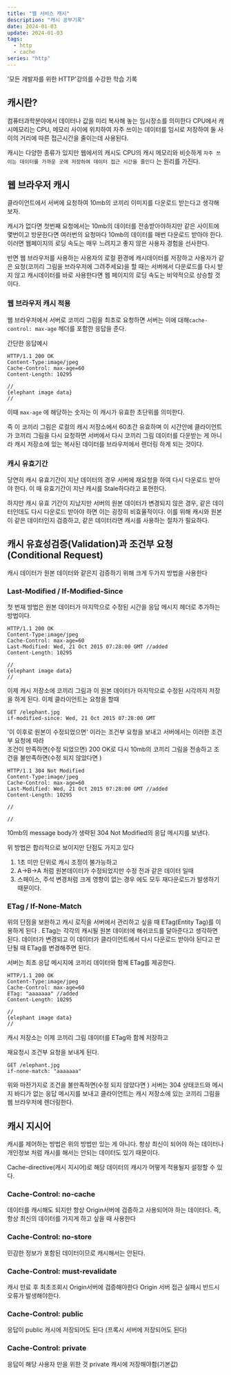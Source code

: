 ```yaml
---
title: "웹 서비스 캐시"
description: "캐시 공부기록"
date: 2024-01-03
update: 2024-01-03
tags:
  - http
  - cache
series: "http"
---
```


'모든 개발자를 위한 HTTP'강의를 수강한 학습 기록

## 캐시란?

컴퓨터과학분야에서 데이터나 값을 미리 복사해 놓는 임시장소를 의미한다
CPU에서 캐시메모리는 CPU, 메모리 사이에 위치하여 자주 쓰이는 데이터를 임시로 저장하여 둘 사이의 거리에 따른 접근시간을 줄이는데 사용된다. 

캐시는 다양한 종류가 있지만 웹에서의 캐시도 CPU의 캐시 메모리와 비슷하게 `자주 쓰이는 데이터를 가까운 곳에 저장하여 데이터 접근 시간을 줄인다` 는 원리를 가진다.

## 웹 브라우저 캐시

클라이언트에서 서버에 요청하여 10mb의 코끼리 이미지를 다운로드 받는다고 생각해보자.    

캐시가 없다면 첫번째 요청에서는 10mb의 데이터를 전송받아야하지만 같은 사이트에 몇번이고 방문한다면 여러번의 요청마다 10mb의 데이터를 매번 다운로드 받아야 한다. 이러면 웹페이지의 로딩 속도는 매우 느려지고 좋지 않은 사용자 경험을 선사한다.

반면 웹 브라우저를 사용하는 사용자의 로컬 환경에 캐시데이터를 저장하고 사용자가 같은 요청(코끼리 그림을 브라우저에 그려주세요)을 할 때는 서버에서 다운로드를 다시 받지 않고 캐시데이터를 바로 사용한다면 웹 페이지의 로딩 속도는 비약적으로 상승할 것이다. 

### 웹 브라우저 캐시 적용

웹 브라우저에서 서버로 코끼리 그림을 최초로 요청하면 서버는 이에 대해`cache-control: max-age` 헤더를 포함한 응답을 준다.

간단한 응답예시
```
HTTP/1.1 200 OK
Content-Type:image/jpeg
Cache-Control: max-age=60
Content-Length: 10295

//
{elephant image data}
//
```

이때 `max-age` 에 해당하는 숫자는 이 캐시가 유효한 초단위를 의미한다.

즉 이 코끼리 그림은 로컬의 캐시 저장소에서 60초간 유효하며 이 시간안에 클라이언트가 코끼리 그림을 다시 요청하면 서버에서 다시 코끼리 그림 데이터를 다운받는 게 아니라 캐시 저장소에 있는 복사된 데이터를 브라우저에서 렌더링 하게 되는 것이다.

### 캐시 유효기간 

당연히 캐시 유효기간이 지난 데이터의 경우 서버에 재요청을 하여 다시 다운로드 받아야 한다. 이 때 유효기간이 지난 캐시를 Stale하다라고 표현한다.    

하지만 캐시 유효 기간이 지났지만 서버의 원본 데이터가 변경되지 않은 경우, 같은 데이터인데도 다시 다운로드 받아야 하면 이는 굉장히 비효율적이다. 이를 위해 캐시와 원본이 같은 데이터인지 검증하고, 같은 데이터라면 캐시를 사용하는 절차가 필요하다.

## 캐시 유효성검증(Validation)과 조건부 요청(Conditional Request)

캐시 데이터가 원본 데이터와 같은지 검증하기 위해 크게 두가지 방법을 사용한다

### Last-Modified / If-Modified-Since

첫 번재 방법은 원본 데이터가 마지막으로 수정된 시간을 응답 메시지 헤더로 추가하는 방법이다. 

```
HTTP/1.1 200 OK
Content-Type:image/jpeg
Cache-Control: max-age=60
Last-Modified: Wed, 21 Oct 2015 07:28:00 GMT //added
Content-Length: 10295

//
{elephant image data}
//
```
이제 캐시 저장소에 코끼리 그림과 이 원본 데이터가 마지막으로 수정된 시각까지 저장을 하게 된다. 이제 클라이언트는 요청을 할때 
```
GET /elephant.jpg
if-modified-since: Wed, 21 Oct 2015 07:28:00 GMT
```
'이 이후로 원본이 수정되었으면' 이라는  조건부 요청을 보내고 서버에서는 이러한 조건부 요청에 따라    
조건이 만족하면(수정 되었으면) 200 OK로 다시 10mb의 코끼리 그림을 전송하고 조건을 불만족하면(수정 되지 않았다면 )
```
HTTP/1.1 304 Not Modified
Content-Type:image/jpeg
Cache-Control: max-age=60
Last-Modified: Wed, 21 Oct 2015 07:28:00 GMT //added
Content-Length: 10295

//

//
```
10mb의 message body가 생략된 304 Not Modified의 응답 메시지를 보낸다. 

위 방법은 합리적으로 보이지만 단점도 가지고 있다
1. 1초 미만 단위로 캐시 조정이 불가능하고
2.  A->B->A 처럼 원본데이터가 수정되었지만 수정 전과 같은 데이터 일때
3. 스페이스, 주석 변경처럼 크게 영향이 없는 경우
에도 모두 재다운로드가 발생하기 때문이다.


### ETag / If-None-Match


위의 단점을 보완하고 캐시 로직을 서버에서 관리하고 싶을 때 ETag(Entity Tag)를 이용하게 된다 .
ETag는 각각의 캐시될 원본 데이터에 해쉬코드를 달아준다고 생각하면 된다. 데이터가 변경되고 이 데이터가 클라이언트에서 다시 다운로드 받아야 된다고 판단될 때 ETag를 변경해주면 된다. 

서버는 최초 응답 메시지에 코끼리 데이터와 함께 ETag를 제공한다.
```
HTTP/1.1 200 OK
Content-Type:image/jpeg
Cache-Control: max-age=60
ETag: "aaaaaaa" //added
Content-Length: 10295

//
{elephant image data}
//
```
캐시 저장소는 이제 코끼리 그림 데이터를 ETag와 함께 저장하고 

재요청시 조건부 요청을 보내게 된다.
```
GET /elephant.jpg
if-none-match: "aaaaaaa"
```
위와 마찬가지로 조건을 불만족하면(수정 되지 않았다면 ) 서버는 304 상태코드와 메시지 바디가 없는 응답 메시지를 보내고 클라이언트는 캐시 저장소에 있는 코끼리 그림을 웹 브라우저에 렌더링한다.

## 캐시 지시어

캐시를 제어하는 방법은 위의 방법만 있는 게 아니다. 항상 최신이 되어야 하는 데이터나 개인정보 처럼 캐시를 해서는 안되는 데이터도 있기 때문이다.

Cache-directive(캐시 지시어)로 해당 데이터의 캐시가 어떻게 적용될지 설정할 수 있다. 

###  Cache-Control: no-cache

데이터를 캐시해도 되지만 항상 Origin서버에 검증하고 사용되어야 하는 데이터다. 즉, 항상 최신의 데이터를 가지게 하고 싶을 때 사용한다

### Cache-Control: no-store

민감한 정보가 포함된 데이터이므로 캐시해서는 안된다.

### Cache-Control: must-revalidate

캐시 만료 후 최초조회시 Origin서버에 검증해야한다
Origin 서버 접근 실패시 반드시 오류가 발생해야한다.

### Cache-Control: public

응답이 public 캐시에 저장되어도 된다 (프록시 서버에 저장되어도 된다)

### Cache-Control: private

응답이 해당 사용자 만을 위한 것 private 캐시에 저장해야함(기본값)

